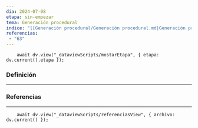 ```yaml
---
dia: 2024-07-08
etapa: sin-empezar
tema: Generación procedural
indice: "[[Generación procedural/Generación procedural.md|Generación procedural]]"
referencias: 
 - "63"
---
```

```dataviewjs
	await dv.view("_dataviewScripts/mostarEtapa", { etapa: dv.current().etapa });
```
### Definición
---




### Referencias
---
```dataviewjs
	await dv.view("_dataviewScripts/referenciasView", { archivo: dv.current() });
```